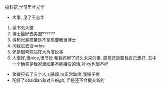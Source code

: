 搞科研,学傅里叶光学
- 大事, 见了王志华
1. 读书无大错
2. 博士最好去美国??????
3. 得和张春商量是不是想要我当博士
4. 问我进去没mdxsl
5. 还是很喜欢站在大角度说事
6. 人很好,很nice,很节俭
和我妈聊了好久未来的事, 感觉还是要我自己想好, 其中一个确实是我家里如果不能接受的话,对lxy也很不好
- 聚餐只去了三个人,sj暴躁,hr正常缺席,我嗓子疼
- 配好了obsidian和对应的git, 但是还不会提交新的